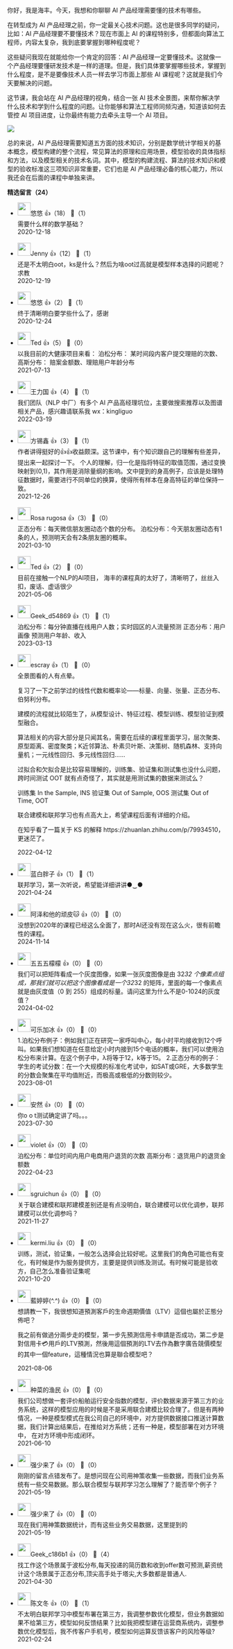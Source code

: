 你好，我是海丰。今天，我想和你聊聊 AI 产品经理需要懂的技术有哪些。

在转型成为 AI 产品经理之前，你一定最关心技术问题。这也是很多同学的疑问，比如：AI 产品经理要不要懂技术？现在市面上 AI 的课程特别多，但都面向算法工程师，内容太复杂，我到底要掌握到哪种程度呢？

这些疑问我现在就能给你一个肯定的回答：AI 产品经理一定要懂技术。这就像一个产品经理要懂研发技术是一样的道理。但是，我们具体要掌握哪些技术，掌握到什么程度，是不是要像技术人员一样去学习市面上那些 AI 课程呢？这就是我们今天要解决的问题。

这节课，我会站在 AI 产品经理的视角，结合一张 AI 技术全景图，来帮你解决学什么技术和学到什么程度的问题。让你能够和算法工程师同频沟通，知道该如何去管控 AI 项目进度，让你最终有能力去牵头主导一个 AI 项目。

![](https://static001.geekbang.org/resource/image/fa/10/fa9a0018876e8caaf6e0a76240db1610.jpg?wh=7500%2A3067)

总的来说，AI 产品经理需要知道五方面的技术知识，分别是数学统计学相关的基本概念，模型构建的整个流程，常见算法的原理和应用场景，模型验收的具体指标和方法，以及模型相关的技术名词。其中，模型的构建流程、算法的技术知识和模型的验收标准这三项知识非常重要，它们也是 AI 产品经理必备的核心能力，所以我还会在后面的课程中单独来讲。
<div><strong>精选留言（24）</strong></div><ul>
<li><img src="https://static001.geekbang.org/account/avatar/00/17/e5/02/ffc27f1b.jpg" width="30px"><span>悠悠</span> 👍（18） 💬（1）<div>需要什么样的数学基础？</div>2020-12-18</li><br/><li><img src="https://static001.geekbang.org/account/avatar/00/24/27/4c/55b74a07.jpg" width="30px"><span>Jenny</span> 👍（12） 💬（1）<div>还是不太明白oot，ks是什么？然后为啥oot过高就是模型样本选择的问题呢？求教</div>2020-12-19</li><br/><li><img src="https://static001.geekbang.org/account/avatar/00/17/e5/02/ffc27f1b.jpg" width="30px"><span>悠悠</span> 👍（2） 💬（1）<div>终于清晰明白要学些什么了，感谢</div>2020-12-24</li><br/><li><img src="https://static001.geekbang.org/account/avatar/00/15/49/da/8b4e1408.jpg" width="30px"><span>Ted</span> 👍（5） 💬（0）<div>以我目前的大健康项目来看：
泊松分布： 某时间段内客户提交理赔的次数、
高斯分布： 赔案金额数、理赔用户年龄分布</div>2021-07-13</li><br/><li><img src="https://static001.geekbang.org/account/avatar/00/14/00/c1/38eb4289.jpg" width="30px"><span>王力国</span> 👍（4） 💬（1）<div>我们团队（NLP 中厂）有多个 AI 产品高经理坑位，主要做搜索推荐以及图谱相关产品，感兴趣请联系我 wx：kingliguo</div>2022-03-19</li><br/><li><img src="" width="30px"><span>方锡鑫</span> 👍（3） 💬（1）<div>作者讲得挺好的👍👍收益颇深。这节课中，有个知识跟自己的理解有些差异，提出来一起探讨一下。
个人的理解，归一化是指将特征的取值范围，通过变换映射到(0,1)，其作用是消除量纲的影响。文中提到的身高例子，应该是处理特征数据时，需要进行不同单位的换算，使得所有样本在身高特征的单位保持一致。</div>2021-12-26</li><br/><li><img src="https://static001.geekbang.org/account/avatar/00/16/98/4e/f42d27e8.jpg" width="30px"><span>Rosa rugosa</span> 👍（3） 💬（0）<div>正态分布：每天微信朋友圈动态个数的分布。
泊松分布：今天朋友圈动态有1条的人，预测明天会有2条朋友圈的概率。</div>2021-03-10</li><br/><li><img src="https://static001.geekbang.org/account/avatar/00/15/49/da/8b4e1408.jpg" width="30px"><span>Ted</span> 👍（2） 💬（0）<div>目前在接触一个NLP的AI项目， 海丰的课程真的太好了，清晰明了，丝丝入扣，废话、虚话很少
</div>2021-05-06</li><br/><li><img src="" width="30px"><span>Geek_d54869</span> 👍（1） 💬（1）<div>泊松分布：每分钟直播在线用户人数；实时园区的人流量预测
正态分布：用户画像 预测用户年龄、收入
</div>2023-03-13</li><br/><li><img src="https://static001.geekbang.org/account/avatar/00/0f/92/6d/becd841a.jpg" width="30px"><span>escray</span> 👍（1） 💬（0）<div>全景图看的人有点晕。

复习了一下之前学过的线性代数和概率论——标量、向量、张量、正态分布、伯努利分布。

建模的流程就比较陌生了，从模型设计、特征过程、模型训练、模型验证到模型融合。

算法相关的内容大部分是只闻其名，需要在后续的课程里面学习，层次聚类、原型距离、密度聚类；K近邻算法、朴素贝叶斯、决策树、随机森林、支持向量机；一元线性回归、多元线性回归……

过拟合和欠拟合是比较容易理解的，训练集、验证集和测试集也没什么问题，跨时间测试 OOT 就有点奇怪了，其实就是用测试集的数据来测试么？

训练集 In the Sample, INS
验证集 Out of Sample, OOS
测试集 Out of Time, OOT

联合建模和联邦学习也有点高大上，希望课程后面有详细的介绍。

在知乎看了一篇关于 KS 的解释 https:&#47;&#47;zhuanlan.zhihu.com&#47;p&#47;79934510，更迷茫了。</div>2022-04-12</li><br/><li><img src="https://static001.geekbang.org/account/avatar/00/27/76/de/922aaaf4.jpg" width="30px"><span>蓝白胖子</span> 👍（1） 💬（1）<div>联邦学习，第一次听说，希望能详细讲讲●‿●</div>2021-04-24</li><br/><li><img src="https://static001.geekbang.org/account/avatar/00/3c/9b/ee/085d12c6.jpg" width="30px"><span>阿泽和他的顽皮🐱</span> 👍（0） 💬（0）<div>没想到2020年的课程已经这么全面了，那时AI还没有现在这么火，很有前瞻性的课程。</div>2024-11-14</li><br/><li><img src="https://thirdwx.qlogo.cn/mmopen/vi_32/Q0j4TwGTfTIpH7AtySrDzqwkV0vUBuUib4YS1n1C5GC6cicpUeuMT1Gsw532gt8Amx9DPuVtef2VnFmR3ZDWaHSA/132" width="30px"><span>五五五檬檬</span> 👍（0） 💬（0）<div>我们可以把矩阵看成一个灰度图像，如果一张灰度图像是由 32*32 个像素点组成，那我们就可以把这个图像看成是一个32*32 的矩阵，里面的每一个像素点就是由灰度值（0 到 255）组成的标量。请问这里为什么不是0-1024的灰度值？</div>2024-04-02</li><br/><li><img src="https://static001.geekbang.org/account/avatar/00/27/ea/46/4bda5a28.jpg" width="30px"><span>可乐加冰</span> 👍（0） 💬（0）<div>1.泊松分布例子：例如我们正在研究一家呼叫中心，每小时平均接收到12个呼叫。如果我们想知道在任意给定小时内接到15个电话的概率，我们可以使用泊松分布来计算。在这个例子中，λ将等于12，k等于15。
2.正态分布的例子：学生的考试分数：在一个大规模的标准化考试中，如SAT或GRE，大多数学生的分数会聚集在平均值附近，而极高或极低的分数则较少。</div>2023-08-01</li><br/><li><img src="https://static001.geekbang.org/account/avatar/00/1e/75/7e/af94252f.jpg" width="30px"><span>安然</span> 👍（0） 💬（0）<div>你o o t测试确定讲了吗。。。</div>2023-07-30</li><br/><li><img src="https://thirdwx.qlogo.cn/mmopen/vi_32/GXzj06LtI3nWoMlV4QJBVK3RMpqNiax3njd7IIEHbkuoU7Qk8InSbkcwsjd3bF0BThibuFsTPtR06DBp5XNyJfKA/132" width="30px"><span>violet</span> 👍（0） 💬（0）<div>泊松分布：单位时间内用户电商用户退货的次数
高斯分布：退货用户的退货金额数</div>2022-04-23</li><br/><li><img src="https://static001.geekbang.org/account/avatar/00/2b/8c/9d/41c13416.jpg" width="30px"><span>sgruichun</span> 👍（0） 💬（0）<div>关于联合建模和联邦建模差别还是有点没明白，联合建模可以优化调参，联邦建模可以优化调参吗？</div>2021-11-27</li><br/><li><img src="https://static001.geekbang.org/account/avatar/00/26/92/b4/1dfeb619.jpg" width="30px"><span>kermi.liu</span> 👍（0） 💬（0）<div>训练，测试，验证集，一般怎么选择会比较好呢。这里我们的角色可能也有变化，有时候是作为服务提供方，主要是提供训练及测试。有时候可能是验收方，自己怎么准备验证集呢</div>2021-10-20</li><br/><li><img src="https://static001.geekbang.org/account/avatar/00/22/82/a3/41115655.jpg" width="30px"><span>藍婷婷(^.^)</span> 👍（0） 💬（0）<div>想請教一下，我很想知道預測客戶的生命週期價值（LTV）這個也屬於正態分佈吧？

我之前有做過分兩步走的模型，第一步先預測信用卡申請是否成功，第二步是對信用卡💳用戶的LTV預測，然後用這個預測的LTV去作為數字廣告競價模型的其中一個feature，這種情況也算是聯合模型吧？

</div>2021-08-06</li><br/><li><img src="https://static001.geekbang.org/account/avatar/00/13/93/c8/69512653.jpg" width="30px"><span>种菜的渔民</span> 👍（0） 💬（0）<div>我们公司想做一套评价船舶运行安全指数的模型，评价数据来源于第三方的业务系统，这样的模型应用的时候是不是采用联合建模比较合理了。但是有两种情况，一种是模型模式在我公司自己的环境中，对方提供数据接口推送计算数据，我们计算出结果后，在推给对方系统；还有一种是，模型部署在对方环境中， 在对方环境中形成闭环。</div>2021-06-10</li><br/><li><img src="https://static001.geekbang.org/account/avatar/00/13/71/9c/c7c09a9f.jpg" width="30px"><span>强少来了</span> 👍（0） 💬（0）<div>刚刚的留言点错发布了。是想问现在公司用神策收集一些数据，而我们业务系统有一些交易数据。那么联合模型与联邦学习怎么理解了？能否举个例子？</div>2021-05-19</li><br/><li><img src="https://static001.geekbang.org/account/avatar/00/13/71/9c/c7c09a9f.jpg" width="30px"><span>强少来了</span> 👍（0） 💬（0）<div>现在我们用神策数据统计，而有这些业务交易数据，这里提到的</div>2021-05-19</li><br/><li><img src="https://thirdwx.qlogo.cn/mmopen/vi_32/Q0j4TwGTfTLGXoK2S3T1ibxu25bnBVekP1vNFf20hs2btxvfjFUgy9OC8lZvqlIg7S9wrRepFPeicUSuhxvhJTiaA/132" width="30px"><span>Geek_c186b1</span> 👍（0） 💬（4）<div>找工作这个场景属于波松分布,每天投递的简历数和收到offer数可预测,薪资统计这个场景属于正态分布,顶尖高手处于塔尖,大多数都是普通人.</div>2021-04-30</li><br/><li><img src="https://thirdwx.qlogo.cn/mmopen/vi_32/Q0j4TwGTfTIOKqNRhiab2FTZbCeYibaVCFJibBUbnicibqvvic0gRSV9EBc1iaJwbTwkiauu1aLGxRB55mXwXqh1NkIuZA/132" width="30px"><span>陈文冬</span> 👍（0） 💬（1）<div>不太明白联邦学习中模型布署在第三方，我调整参数优化模型，但业务数据如果不给第三方，模型如何反馈结果？比如我把模型建在运营商系统内，调整参数优化模型后，我不传客户手机号，模型如何运算反馈该客户的风险等级?</div>2021-02-24</li><br/>
</ul>